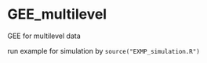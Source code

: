 # GEE_multilevel
GEE for multilevel data

run example for simulation by `source("EXMP_simulation.R")`

